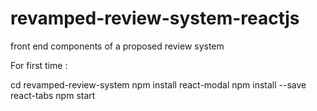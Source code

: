 # revamped-review-system-reactjs
front end components of a proposed review system

For first time : 

cd revamped-review-system
npm install react-modal
npm install --save react-tabs
npm start
